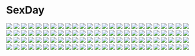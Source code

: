 # SexDay
![](https://konachan.com/jpeg/7a799049896c002b3b34fc42fd078a8c/Konachan.com%20-%20149505%202girls%20bed%20blue_hair%20blush%20breasts%20cube%20fingering%20game_cg%20green_eyes%20kurano_ema%20kurano_yae%20long_hair%20navel%20nipples%20panties%20underwear%20wet%20yuri.jpg)
![](https://konachan.com/image/07f685d024c9f9347fb6febfc88982af/Konachan.com%20-%20138697%20gun%20ikaros%20mitsuki_sohara%20nymph%20sakurai_tomoki%20satsukitane_mikako%20sora_no_otoshimono%20weapon.jpg)
![](https://konachan.com/jpeg/44e7fc3bb62acf5477c1113318ad1ef6/Konachan.com%20-%20149247%20blue_eyes%20blush%20breasts%20censored%20cum%20game_cg%20gray_hair%20lactation%20long_hair%20nipples%20nopan%20panties%20penis%20pink_eyes%20pussy%20sex%20squeez%20underwear%20yuibi.jpg)
![](https://konachan.com/image/13e9166b2ff8a4c07308fdcbfeb3b65b/Konachan.com%20-%2038171%20beach%20bikini%20corticarte_apa_lagranges%20garter%20kannatsuki_noboru%20loli%20red_hair%20shinkyoku_soukai_polyphonica%20swimsuit%20topless.jpg)
![](https://konachan.com/image/c8d6091bbe9c6f39949097df97b535ec/Konachan.com%20-%20222347%20animal_ears%20blush%20breasts%20brown_hair%20cat_smile%20catgirl%20dress%20fang%20green_eyes%20idolmaster%20kuragari%20maekawa_miku%20nipples%20see_through%20tail%20thighhighs%20wink.jpg)
![](https://konachan.com/image/5144032575783f920043b91da3f2e76c/Konachan.com%20-%2093002%20black_rock_shooter%20blue_eyes%20kuroi_mato%20panties%20school_uniform%20twintails%20underwear%20xai.jpg)
![](https://konachan.com/jpeg/aa0769843219f72305c69b4bce6a8900/Konachan.com%20-%20188304%20atelier_shallie%3Aalchemists_of_the_dusk_sea%20game_cg%20homura%20shallistera%20shallotte_elminus.jpg)
![](https://konachan.com/image/60aa37626af2eb4093dbd1eb2c75159a/Konachan.com%20-%20270120%20bang_dream%21%20bikini%20breasts%20brown_hair%20choker%20masa_%28mirage77%29%20mitake_ran%20red_eyes%20short_hair%20signed%20swimsuit.jpg)
![](https://konachan.com/jpeg/3ad9efd6f2b78850d204e6db090b03e9/Konachan.com%20-%2055714%2077%20chibi%20komowata_haruka%20narukami_aoi%20purple_eyes%20purple_hair%20school_uniform%20twintails.jpg)
![](https://konachan.com/jpeg/1c3c0d4d6f6e9a137853d2753852e583/Konachan.com%20-%20221616%20animal%20blue_eyes%20grass%20hakumare%20kneehighs%20long_hair%20petals%20rabbit%20sennen_sensou_aigis%20underboob.jpg)
![](https://konachan.com/image/ffff11328dac48eee5f8051cc6e2fefa/Konachan.com%20-%20213165%20bicolored_eyes%20crown%20garter%20love_live%21_school_idol_project%20na2co3%20nishikino_maki%20red_hair%20skirt%20thighhighs%20wristwear.jpg)
![](https://konachan.com/image/62ea3efd3520f7c3d2518ac4d9e7dd48/Konachan.com%20-%20227659%20ass%20blush%20brown_hair%20bunny_ears%20bunnygirl%20cameltoe%20close%20dragoner%20inaba_tewi%20loli%20navel%20orange_eyes%20panties%20short_hair%20tail%20touhou%20underwear.jpg)
![](https://konachan.com/jpeg/e4349ed4b4075f448b57ffa4b53a4f19/Konachan.com%20-%20170575%20animal%20bones%20brown_hair%20green_eyes%20japanese_clothes%20kanini%20kimono%20mask%20original%20short_hair%20umbrella%20wolf.jpg)
![](https://konachan.com/image/bf1d48c1aad6b20c53e6288cc1bddeb6/Konachan.com%20-%20242441%20animal_ears%20aqua_eyes%20ass%20blush%20breasts%20elbow_gloves%20gloves%20granblue_fantasy%20gray_hair%20kamiya_tomoe%20korwa%20long_hair%20panties%20thighhighs%20underwear.jpg)
![](https://konachan.com/jpeg/48774636e37d479469c2648f2adaf857/Konachan.com%20-%20153510%20bed%20blush%20breasts%20brown_eyes%20brown_hair%20game_cg%20long_hair%20material_brave%20nipples%20nironiro%20open_shirt%20panties%20ponytail%20school_uniform%20underwear.jpg)
![](https://konachan.com/jpeg/dd3dc7ad3fc1aba5cb70a4550f398f28/Konachan.com%20-%20196829%20aqua_hair%20building%20city%20dress%20drink%20hatsune_miku%20long_hair%20marirero_a%20polychromatic%20scenic%20vocaloid.jpg)
![](https://konachan.com/image/d8b473a055c91e803b0a4dc69290a530/Konachan.com%20-%20259587%20aliasing%20animal_ears%20bow%20catgirl%20flat_chest%20loli%20long_hair%20navel%20original%20panties%20red_eyes%20sugimura_runa%20tail%20underwear%20white%20white_hair.jpg)
![](https://konachan.com/jpeg/533c592be55496ab4798c78d178c7755/Konachan.com%20-%20104748%20barefoot%20game_cg%20long_hair%20moon%20pointed_ears%20red_eyes%20suzukaze_no_melt%20suzu_%28suzukaze_no_melt%29%20tenmaso%20twintails%20water%20whirlpool%20white_hair.jpg)
![](https://konachan.com/image/92efd42bf2f5844758ae819b44c8dd87/Konachan.com%20-%20201623%20bow%20brown_hair%20ebi_193%20fang%20hat%20headband%20long_hair%20luna_child%20orange_hair%20panties%20red_eyes%20short_hair%20skirt%20sunny_milk%20thighhighs%20touhou%20underwear.jpg)
![](https://konachan.com/jpeg/e83b4c62e485cd0a592e796920995b63/Konachan.com%20-%20131591%20game_cg%20giga%20gray_hair%20kamine_mashiro%20kikuchi_seiji%20material_brave%20panties%20school_uniform%20underwear.jpg)
![](https://konachan.com/image/e16b57e8f975c7d1966cf7bd53568b09/Konachan.com%20-%2033652%20hat%20long_hair%20patchouli_knowledge%20purple_eyes%20purple_hair%20ribbons%20touhou.jpg)
![](https://konachan.com/image/5c8a290fdf3774901c9a0f08b84edb4e/Konachan.com%20-%2062165%20blonde_hair%20fairy%20halloween%20long_hair%20luna_child%20moon%20purple_hair%20red_eyes%20short_hair%20silhouette%20sky%20star_sapphire%20sunny_milk%20touhou%20witch%20yellow_eyes.jpg)
![](https://konachan.com/image/887795ca17d10298eee53805a0ef2b32/Konachan.com%20-%20272059%20akagi_%28kancolle%29%20anthropomorphism%20blush%20breast_hold%20breasts%20brown_hair%20close%20kantai_collection%20long_hair%20nipples%20nude%20red_eyes%20ribbons%20wet%20y_umiharu.jpg)
![](https://konachan.com/image/a6b42823f9b4abeb17b54a89fbe95b04/Konachan.com%20-%2052838%20cosplay%20crossover%20hiiragi_kagami%20hiiragi_tsukasa%20izumi_konata%20kusakabe_misao%20lucky_star%20takara_miyuki%20vocaloid.jpg)
![](https://konachan.com/image/6bf9c514fe5eccbad75e318e89122903/Konachan.com%20-%20283373%20blonde_hair%20blue_eyes%20cape%20deracine%20dress%20flowers%20hug%20kazahi_tsubame%20long_hair%20ponytail%20tie%20yuliya.jpg)
![](https://konachan.com/image/60f2ee19d5c92a017e533b7e63605982/Konachan.com%20-%2093608%20blue_eyes%20brown_hair%20pc_angel_neo.jpg)
![](https://konachan.com/jpeg/aff737d58b4d187b69465112ea4bdb7b/Konachan.com%20-%20198193%20blush%20candy%20dosukebe_sakusei_class%20erect_nipples%20group%20harem%20kokyu_no_heya%20lollipop%20school_uniform%20skirt%20tagme_%28character%29%20thighhighs%20tie%20wink.jpg)
![](https://konachan.com/image/9a3dc4c7deb4f29f11d2a0e8642e5be9/Konachan.com%20-%20141697%20blonde_hair%20blush%20bow%20brown_eyes%20heartcatch_precure%21%20long_hair%20myoudouin_itsuki%20precure%20ribbons%20shirogane_hina%20skirt.jpg)
![](https://konachan.com/image/3dd555d2492e5f15e5d9cae06a332895/Konachan.com%20-%2042689%20ass%20black%20blonde_hair%20blue_eyes%20kagamine_rin%20panties%20underwear%20vocaloid.jpg)
![](https://konachan.com/jpeg/9228081bf7d0dc04f3bc4610088e210b/Konachan.com%20-%20226521%20aliasing%20bed%20black_hair%20breasts%20fingering%20game_cg%20laplacian%20long_hair%20male%20nipples%20no_bra%20panties%20ribbons%20shimofuri%20short_hair%20skirt%20topless%20underwear.jpg)
![](https://konachan.com/image/9cb3aa151575811ae74461f173a59b28/Konachan.com%20-%2030230%20ass%20breasts%20long_hair%20nipples%20nude%20orange_eyes%20red_hair.jpg)
![](https://konachan.com/image/60d938548d4f4ffb0bb2160a70c4f3b8/Konachan.com%20-%20134093%20armored_core%20blonde_hair%20blue_eyes%20kusanagi_kikoku%20mecha%20short_hair.jpg)
![](https://konachan.com/image/67a43deda2752b6a960ff58b00825111/Konachan.com%20-%20130026%20all_male%20bandage%20black_eyes%20black_hair%20japanese_clothes%20kaito%20katana%20leaves%20male%20scarf%20short_hair%20sword%20vocaloid%20weapon.jpg)
![](https://konachan.com/jpeg/cd6e22a16519ad6b18e0bc1fb143c479/Konachan.com%20-%2086291%20animal%20blush%20cat%20chen%20chibi%20cirno%20daiyousei%20fairy%20green_eyes%20kaenbyou_rin%20lovewolf5122%20touhou%20white.jpg)
![](https://konachan.com/image/749e29acfc9bbee536b4a4ab8a43c863/Konachan.com%20-%20129201%20angel%20animal%20asgr%20barefoot%20clouds%20dress%20fish%20halo%20hatsune_miku%20sky%20vocaloid%20wings.jpg)
![](https://konachan.com/jpeg/677ed818816338b7df55ed9954751348/Konachan.com%20-%20287857%20aqua_eyes%20barefoot%20blush%20breasts%20cleavage%20clouds%20dress%20garter%20gloves%20long_hair%20orange_hair%20reflection%20satchely%20see_through%20sky%20thighhighs%20water.jpg)
![](https://konachan.com/jpeg/70024156fffba31dee1d79743d91922c/Konachan.com%20-%20261544%202girls%20ass%20black_hair%20blue_eyes%20gun%20hat%20headband%20long_hair%20panties%20pantyhose%20pink_hair%20school_uniform%20skirt%20tagme_%28artist%29%20underwear%20weapon%20white.jpg)
![](https://konachan.com/image/9c6ad436e0fb3c30bb1402b311c1d32b/Konachan.com%20-%20271420%20bed%20blue_hair%20blush%20book%20cameltoe%20loli%20niiya%20original%20panties%20purple_eyes%20short_hair%20skirt_lift%20underwear%20upskirt.jpg)
![](https://konachan.com/image/1b377661393b91b4d1508d048d8f138d/Konachan.com%20-%20166490%202girls%20animal%20aoi%20bird%20bow%20butterfly%20hat%20headband%20leaves%20myon%20pink_eyes%20pink_hair%20ribbons%20short_hair%20sleeping%20touhou%20watermark%20white_hair.jpg)
![](https://konachan.com/image/c3b10a431b4646662435fa5cad548716/Konachan.com%20-%20178546%20blonde_hair%20blue_eyes%20brown_hair%20bubbles%20glasses%20group%20iroha_%28shiki%29%20ponytail%20purple_hair%20red_eyes%20red_hair%20swimsuit%20thighhighs%20underwater%20water.jpg)
![](https://konachan.com/jpeg/980bc66783fad72c07d3c1d7d6c20a79/Konachan.com%20-%20179489%20ass%20blush%20cameltoe%20momo_velia_deviluke%20nana_asta_deviluke%20pink_hair%20swimsuit%20tail%20to_love_ru%20torn_clothes%20transparent%20twintails%20yabuki_kentarou.jpg)
![](https://konachan.com/image/e1f060a9de3637df1ba8c4a20a7ff021/Konachan.com%20-%2035187%20sayonara_zetsubou_sensei%20tsunetsuki_matoi.jpg)
![](https://konachan.com/jpeg/ab4b0a2d0ca90368612ba3302e420919/Konachan.com%20-%20219211%20alcoholrang%20brown_hair%20choker%20close%20cropped%20koutetsujou_no_kabaneri%20mumei_%28kabaneri%29%20no_bra%20ponytail%20ribbons%20sideboob%20topless%20waifu2x%20yellow_eyes.jpg)
![](https://konachan.com/image/5fe6120b344dc59ebd2d65dc143fd95a/Konachan.com%20-%20161123%20ayanami_rei%20bandage%20blue_hair%20bodysuit%20breasts%20chenbo%20neon_genesis_evangelion%20orange_eyes%20ribbons%20short_hair%20signed%20skintight.jpg)
![](https://konachan.com/image/60128f4412c858fa54323a68e94a84f5/Konachan.com%20-%20145249%20animal%20barefoot%20bird%20flowers%20group%20long_hair%20music%20orange_hair%20original%20ponytail%20ribbons%20tree%20water%20yuugure.jpg)
![](https://konachan.com/image/9e12835f3dcb2d0058e2d5df8e16079b/Konachan.com%20-%20179065%20anthropomorphism%20bow_%28weapon%29%20brown_hair%20green_eyes%20japanese_clothes%20kaga_%28kancolle%29%20kantai_collection%20lif_%28lif-ppp%29%20water%20weapon.jpg)
![](https://konachan.com/image/384fe63043aa06f9974140557713c804/Konachan.com%20-%2031998%20ass%20bed%20blush%20brown_eyes%20brown_hair%20censored%20cum%20favorite%20game_cg%20happy_margaret%21%20kokonoka%20long_hair%20pussy%20sakura_mao.jpg)
![](https://konachan.com/jpeg/76ff0f8039a2d0a2e742ae7f7cd9d2c5/Konachan.com%20-%20255154%20black_hair%20blush%20bow%20long_hair%20mignon%20original%20purple_eyes%20school_uniform%20third-party_edit.jpg)
![](https://konachan.com/image/a1edb4243b1b0b33e2ea6afa235b252b/Konachan.com%20-%2011009%20loli%20momo_%28xenosaga%29%20tagme%20xenosaga.jpg)
![](https://konachan.com/image/c735357adc3af36ef5c1afb6f657f692/Konachan.com%20-%20198783%20bed%20black_hair%20blue_eyes%20blush%20bol_%28liliymimi%29%20breasts%20cleavage%20gloves%20gray%20hestia_%28danmachi%29%20long_hair%20twintails.jpg)
![](https://konachan.com/jpeg/eacbafdae110d6f289755f5528c3f67a/Konachan.com%20-%20167763%20beach%20bikini%20blue_eyes%20blush%20breasts%20cleavage%20eyepatch%20game_cg%20group%20long_hair%20marmalade%20navel%20red_eyes%20red_hair%20short_hair%20swimsuit%20water%20wink.jpg)
![](https://konachan.com/image/c0d1f0a196cda92373b66fa2f556af17/Konachan.com%20-%20147457%20aleron%20elise_%28league_of_legends%29%20league_of_legends.jpg)
![](https://konachan.com/jpeg/838ec9fb5623a5fe0fddeeaf144eb1bf/Konachan.com%20-%20294203%202girls%20black_hair%20cape%20ittetsu_taro%20japanese_clothes%20kimetsu_no_yaiba%20kimono%20kochou_kanae%20kochou_shinobu%20long_hair%20purple_eyes%20short_hair%20uniform.jpg)
![](https://konachan.com/image/6d22a4e71890d02307b4f8138fbbea67/Konachan.com%20-%2053505%20erosyoujiki%20group%20hatsune_miku%20kagamine_len%20kagamine_rin%20kaito%20male%20meiko%20vocaloid.jpg)
![](https://konachan.com/image/8ee893d59a667b34b92e0dbdf0350150/Konachan.com%20-%2052825%202girls%20ass%20barefoot%20bikini%20black_eyes%20black_hair%20cal_devens%20elen%20flat_chest%20green_eyes%20loli%20short_hair%20swimsuit%20twintails%20underboob%20wet%20yuri.jpg)
![](https://konachan.com/image/2e3b57d7215abee25fce5f88fc04facb/Konachan.com%20-%20183112%20chain_chronicle%20fairy%20pointed_ears%20red_hair%20short_hair%20toi8%20wings.jpg)
![](https://konachan.com/image/72692579f6c14245f3261e0a181d2e2c/Konachan.com%20-%2084258%20dokuro_chrome%20dress%20eyepatch%20katekyou_hitman_reborn%20white.jpg)
![](https://konachan.com/jpeg/5b3c935e47988f98e37d5f0606152c15/Konachan.com%20-%20284418%20blonde_hair%20blush%20breasts%20demon%20fang%20fate_%28series%29%20horns%20long_hair%20navel%20nipples%20orange_eyes%20penis%20pointed_ears%20pussy%20sex%20slugbox%20tattoo%20uncensored.jpg)
![](https://konachan.com/image/aaf9a550cf057ae2eeb01b2b66316355/Konachan.com%20-%20259068%20animal%20bird%20brown_eyes%20building%20chain%20city%20collar%20dress%20eyepatch%20mool_yueguang%20pink_hair%20short_hair%20sky%20socks%20watari%20water%20watermark.jpg)
![](https://konachan.com/jpeg/0a7dc54595d33d968b4ff4e9408a376d/Konachan.com%20-%20260620%20blush%20dungeon_and_fighter%20long_hair%20pointed_ears%20red_eyes%20red_hair%20tagme_%28artist%29%20tagme_%28character%29.jpg)
![](https://konachan.com/jpeg/f9923aecd226946864b73677cbc736ff/Konachan.com%20-%20148547%20akagi_asahito%20bed%20blush%20breasts%20dark_skin%20long_hair%20nipples%20nude%20original%20white_hair%20yellow_eyes.jpg)
![](https://konachan.com/jpeg/c1373cb55c2363ccea90ce4444c07cab/Konachan.com%20-%20176838%20amagai_yukino%20blue_eyes%20candysoft%20game_cg%20inase_kohane%20navel%20ponytail%20red_hair%20school_uniform%20tie%20tsuyokiss_next.jpg)
![](https://konachan.com/jpeg/09211f00597842159212fa3509ef8cbd/Konachan.com%20-%20272368%202girls%20blonde_hair%20bodysuit%20breasts%20close%20dolling60883582%20food%20headdress%20long_hair%20red_eyes%20red_hair%20short_hair%20skintight%20xenoblade%20yellow_eyes.jpg)
![](https://konachan.com/image/290766dbb0ec9b2bb7ff29ad7ad33e28/Konachan.com%20-%20176137%20ass%20brown_eyes%20brown_hair%20glasses%20kuriyama_mirai%20kyoukai_no_kanata%20moso_%28mousou_temporary%29%20nopan%20thighhighs%20underboob.jpg)
![](https://konachan.com/image/fc76279be2daf80c3317ab63933d1b6a/Konachan.com%20-%2010656%20black_hair%20jpeg_artifacts%20miss_surfersparadise%20panties%20striped_panties%20summer%20underwear.jpg)
![](https://konachan.com/jpeg/84cd438925f76dde8511aa90c3e49087/Konachan.com%20-%20152037%20black_hair%20blush%20game_cg%20giga%20kiss_bell%20miyamae_eri%20panties%20socks%20takei_ooki%20twintails%20underwear.jpg)
![](https://konachan.com/image/e01e26d606ae80b87628f5f88b37bf1d/Konachan.com%20-%20218075%20animal%20bird%20building%20chitose_rin%20clouds%20landscape%20nobody%20original%20petals%20scenic%20signed%20sky.jpg)
![](https://konachan.com/image/12d0fda822e1c19c5097fe1e8fead7b6/Konachan.com%20-%20155878%20barefoot%20ji%20long_hair.jpg)
![](https://konachan.com/image/967cea03ca52db169f5352e3c1a66238/Konachan.com%20-%20182888%20anthropomorphism%20black_eyes%20black_hair%20blush%20glasses%20japanese_clothes%20kantai_collection%20pantyhose%20qingmingtongzi%20skirt%20torn_clothes.jpg)
![](https://konachan.com/jpeg/a826b04e7e9af89decd2f86cd0b5979e/Konachan.com%20-%20208890%20blonde_hair%20blood%20censored%20cum%20effordom_soft%20game_cg%20goth-loli%20long_hair%20panty_pull%20penis%20sara_tefal%20sex%20thighhighs%20twintails%20yuuki_hagure.jpg)
![](https://konachan.com/image/ead61576a21e55569ae021ac5437efd4/Konachan.com%20-%2059939%20all_male%20bleach%20blue%20green_eyes%20hitsugaya_toushirou%20male%20scarf%20short_hair%20signed%20white_hair.jpg)
![](https://konachan.com/image/29be0ac2133e2536aee61f0fa49273b6/Konachan.com%20-%2032701%20katase_shima%20uchuu_no_stellvia.jpg)
![](https://konachan.com/image/b5dfc30fa969a6a43ff4bad9a212c3ae/Konachan.com%20-%20287511%20animal%20apron%20aqua_eyes%20aqua_hair%20bird%20book%20candy%20cat%20crown%20dark_skin%20dress%20drink%20flowers%20gloves%20kuroyuki%20maid%20male%20original%20petals%20watermark.jpg)
![](https://konachan.com/image/a8645011c78ce1b6fb636ca4d938b78d/Konachan.com%20-%20271188%20erich%20hoshino_yumemi%20night%20planetarian%20stars%20watermark.jpg)
![](https://konachan.com/image/d09aae4377b2c307fadcd30b4e9bb411/Konachan.com%20-%20188779%20kikuchi_seiji%20konoe_subaru%20mayo_chiki%21%20narumi_schrodinger%20white.jpg)
![](https://konachan.com/jpeg/3c99bebd21ae21629e24a7cae2d83791/Konachan.com%20-%20151595%202girls%20armor%20blue_eyes%20bow%20breasts%20choker%20cleavage%20dress%20game_cg%20grass%20gray_hair%20long_hair%20navel%20red_eyes%20red_hair%20ribbons%20scythe%20weapon%20whirlpool.jpg)
![](https://konachan.com/jpeg/4fcabbca58215735bb1a4327cd200888/Konachan.com%20-%20180218%20aika_warasu%20aoba_%28kancolle%29%20drink%20food%20group%20hiei_%28kancolle%29%20kaga_%28kancolle%29%20kiso_%28kancolle%29%20kuma_%28kancolle%29%20ooi_%28kancolle%29%20tama_%28kancolle%29.jpg)
![](https://konachan.com/jpeg/7a0445065ef56630a6fdb3361b80ac99/Konachan.com%20-%20149899%20blush%20breasts%20brown_hair%20cropped%20ebiten%20inugami_kira%20nude%20todayama_kyouko%20white.jpg)
![](https://konachan.com/image/587585492a125d5221342b6de1eb3817/Konachan.com%20-%20156008%20blue_eyes%20brown_hair%20eyepatch%20kxxxxxxxxxxx%20neon_genesis_evangelion%20soryu_asuka_langley.jpg)
![](https://konachan.com/image/32499b686d66882f78dba78d73e79d9b/Konachan.com%20-%2077210%20animal%20bird%20blonde_hair%20bow%20brown_eyes%20cat%20clouds%20dress%20flowers%20ragnarok_online%20sky.jpg)
![](https://konachan.com/image/106ed5c4ec71b83bc6d27736df59e4c1/Konachan.com%20-%2048470%20dendrobium%20nishieda.jpg)
![](https://konachan.com/jpeg/7a8466c015945babea598f4c2940d07e/Konachan.com%20-%20241065%20bodysuit%20breasts%20cropped%20erect_nipples%20fate_grand_order%20fate_%28series%29%20long_hair%20purple_hair%20red_eyes%20skintight%20tagme_%28artist%29%20weapon.jpg)
![](https://konachan.com/jpeg/ac879052d9a1cd1046ca0e882473aa7e/Konachan.com%20-%20230565%20animal%20ekm%20finneon%20fish%20pokemon%20waifu2x%20water.jpg)
![](https://konachan.com/image/883871003d34cdbc3457e471aa692e81/Konachan.com%20-%2056361%20ogasawara_akiko%20school_uniform%20suzukawa_koume%20taishou_yakyuu_musume.jpg)
![](https://konachan.com/image/37b81280d277dddea2f253e7521dda73/Konachan.com%20-%2022024%20azumanga_daioh%20kasuga_ayumu.jpg)
![](https://konachan.com/jpeg/b614967cb7ab6290107c93249753df28/Konachan.com%20-%20140098%20ass%20blonde_hair%20bondage%20book%20chain%20dairiseki%20golden_darkness%20long_hair%20nipples%20panties%20red_eyes%20to_love_ru%20twintails%20underwear.jpg)
![](https://konachan.com/image/06a1e552f8a9e28a5520d4830d7c1ade/Konachan.com%20-%20203203%202girls%20ass%20bikini%20blush%20breasts%20cleavage%20clouds%20green_eyes%20long_hair%20navel%20original%20ponytail%20red_eyes%20sky%20swim_ring%20swimsuit%20white_hair%20wristwear.jpg)
![](https://konachan.com/image/1a159793b22d7ca1ef6845a210ab3271/Konachan.com%20-%20163355%20aliasing%20blush%20crying%20flandre_scarlet%20hat%20loli%20mount_whip%20sleeping%20touhou%20vampire%20wink.jpg)
![](https://konachan.com/image/6381992786303d05cfa448b9c5430591/Konachan.com%20-%20191087%20akatsuki_rokino%20animal_ears%20apron%20food%20headdress%20hoshizora_rin%20love_live%21_school_idol_project%20maid%20orange_hair%20pocky%20short_hair%20signed%20yellow_eyes.jpg)
![](https://konachan.com/jpeg/4d98a77eac1f7a3ebf97d0441de515c8/Konachan.com%20-%20307189%20ass%20blue_eyes%20breasts%20brown_hair%20clouds%20cutesexyrobutts%20grass%20hat%20long_hair%20no_bra%20pokemon%20ponytail%20shorts%20signed%20sky%20touko_%28pokemon%29.jpg)
![](https://konachan.com/image/0a5e208ecc9adcc03c4315daf7d00986/Konachan.com%20-%20208832%20blush%20brown_eyes%20brown_hair%20original%20pumpkin%20sideboob%20topless%20tuminiakira%20wristwear.jpg)
![](https://konachan.com/image/377ac3560f0ce5ba6aa4d2b13b1d9b13/Konachan.com%20-%2045098%20nishimata_aoi%20oretachi_ni_tsubasa_wa_nai.jpg)
![](https://konachan.com/image/f57d18d50f78a39217e3fda4d0db578f/Konachan.com%20-%20305525%20blonde_hair%20blush%20bow%20choker%20hanako_chloe%20long_hair%20pointed_ears%20princess_connect%21%20prophecy_%28rakuichimonji%29%20purple_eyes%20shirt%20skirt%20suit%20twintails.jpg)
![](https://konachan.com/image/4e641bb4e6bd53fc034a4408a03a3f7e/Konachan.com%20-%2016706%20marti%20rockman_x%20white%20x_%28rockman%29.jpg)
![](https://konachan.com/jpeg/6066961feb467f486bc8a81faf3a8aef/Konachan.com%20-%20223219%20dress%20elbow_gloves%20gloves%20gray_hair%20long_hair%20magic%20no_bra%20original%20red_eyes%20space%20stars%20thighhighs%20yusano.jpg)
![](https://konachan.com/image/6843b3fc440e11108121e7d1684d2ebf/Konachan.com%20-%2036802%20asahina_mikuru%20nagato_yuki%20scan%20suzumiya_haruhi%20suzumiya_haruhi_no_yuutsu.jpg)
![](https://konachan.com/image/0c0d0af69469f1a99a0ad3ebf55ea7a1/Konachan.com%20-%2049507%20blush%20breasts%20cleavage%20clouds%20headphones%20nitroplus%20pink_hair%20sonico%20super_sonico.jpg)
![](https://konachan.com/image/717fc273390ca82c085f80cede4a1031/Konachan.com%20-%20289155%20anthropomorphism%20brown_hair%20girls_frontline%20gun%20junp%20long_hair%20pantyhose%20scar%20skirt%20torn_clothes%20ump-45_%28girls_frontline%29%20weapon%20wink%20yellow_eyes.jpg)
![](https://konachan.com/jpeg/9af17fc868f8503273205fc15af7ca23/Konachan.com%20-%20254996%20bow%20breasts%20censored%20cum%20dark_skin%20frill%20game_cg%20long_hair%20navel%20nipples%20nude%20penis%20ponytail%20purple_eyes%20purple_hair%20pussy%20sex%20spread_legs.jpg)
![](https://konachan.com/image/1ce49874eadac7a4d357fba8e9401849/Konachan.com%20-%20129985%20blue_hair%20ganesagi%20gloves%20horns%20hug%20long_hair%20original%20pixiv_fantasia%20pointed_ears%20purple_eyes%20purple_hair%20red_hair%20short_hair%20white.jpg)
